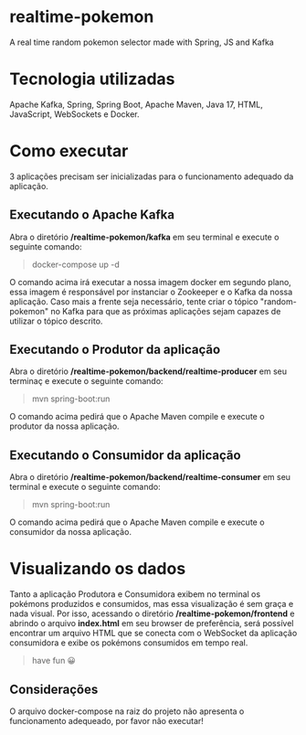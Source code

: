 # realtime-pokemon
 A real time random pokemon selector made with Spring, JS and Kafka

# Tecnologia utilizadas

Apache Kafka, Spring, Spring Boot, Apache Maven, Java 17, HTML, JavaScript, WebSockets e Docker.

# Como executar

3 aplicações precisam ser inicializadas para o funcionamento adequado da aplicação.

## Executando o Apache Kafka

Abra o diretório **/realtime-pokemon/kafka** em seu terminal e execute o seguinte comando:

> docker-compose up -d

O comando acima irá executar a nossa imagem docker em segundo plano, essa imagem é responsável por instanciar o Zookeeper e o Kafka da nossa aplicação. Caso mais a frente seja necessário, tente criar o tópico "random-pokemon" no Kafka para que as próximas aplicações sejam capazes de utilizar o tópico descrito.

## Executando o Produtor da aplicação

Abra o diretório **/realtime-pokemon/backend/realtime-producer** em seu terminaç e execute o seguinte comando:

> mvn spring-boot:run

O comando acima pedirá que o Apache Maven compile e execute o produtor da nossa aplicação.

## Executando o Consumidor da aplicação

Abra o diretório **/realtime-pokemon/backend/realtime-consumer** em seu terminal e execute o seguinte comando:

> mvn spring-boot:run

O comando acima pedirá que o Apache Maven compile e execute o consumidor da nossa aplicação.

# Visualizando os dados

Tanto a aplicação Produtora e Consumidora exibem no terminal os pokémons produzidos e consumidos, mas essa visualização é sem graça e nada visual. Por isso, acessando o diretório **/realtime-pokemon/frontend** e abrindo o arquivo **index.html** em seu browser de preferência, será possível encontrar um arquivo HTML que se conecta com o WebSocket da aplicação consumidora e exibe os pokémons consumidos em tempo real.


> have fun 😀

## Considerações

O arquivo docker-compose na raiz do projeto não apresenta o funcionamento adequeado, por favor não executar!